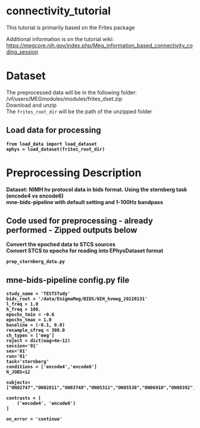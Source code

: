 # connectivity_tutorial
This tutorial is primarily based on the Frites package

Additional information is on the tutorial wiki: <br>
  https://megcore.nih.gov/index.php/Meg_information_based_connectivity_coding_session
  


# Dataset
The preprocessed data will be in the following folder: /vf/users/MEGmodules/modules/frites_dset.zip <br>
Download and unzip <br>
The `frites_root_dir` will be the path of the unzipped folder <b>

## Load data for processing
```
from load_data import load_dataset
ephys = load_dataset(frites_root_dir)  
```

# Preprocessing Description
Dataset: NIMH hv protocol data in bids format.  Using the sternberg task (encode4 vs encode6) <br>
mne-bids-pipeline with default setting and 1-100Hz bandpass

## Code used for preprocessing - already performed - Zipped outputs below
Convert the epoched data to STCS sources <br> 
Convert STCS to epochs for reading into EPhysDataset format <br>
```
prep_sternberg_data.py  
```  

## mne-bids-pipeline config.py file
```
study_name = 'TESTSTudy'
bids_root = '/data/EnigmaMeg/BIDS/NIH_hvmeg_20220131'
l_freq = 1.0
h_freq = 100.
epochs_tmin = -0.6
epochs_tmax = 1.0
baseline = (-0.1, 0.0)
resample_sfreq = 300.0
ch_types = ['meg']
reject = dict(mag=4e-12)
session='01'
ses='01'
run='01'
task='sternberg'
conditions = ['encode4','encode6'] 
N_JOBS=12

subjects=["ON02747","ON02811","ON03748","ON05311","ON05530","ON06910","ON08392","ON08643","ON08792","ON10965","ON11394","ON12688","ON13545","ON13986","ON21976","ON22671","ON23483","ON25658","ON25939","ON26309","ON28693","ON33827","ON39099","ON40397","ON41090","ON42107","ON43016","ON43585","ON47254","ON48555","ON48925","ON49080","ON50015","ON52083","ON52662","ON54268","ON56044","ON56250","ON61373","ON62003","ON63734","ON66199","ON70467","ON72082","ON72409","ON73969","ON80038","ON81734","ON82386","ON84651","ON84896","ON85305","ON85616","ON86202","ON88614","ON89045","ON89474","ON89475","ON91906","ON93426","ON94856","ON95003","ON95422","ON95742","ON97504","ON99620"]

contrasts = [
    ('encode4', 'encode6')
]

on_error = 'continue' 
```
